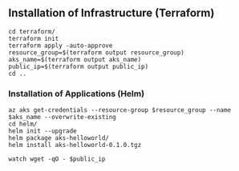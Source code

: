 ## Installation of Infrastructure (Terraform)
```
cd terraform/
terraform init
terraform apply -auto-approve
resource_group=$(terraform output resource_group)
aks_name=$(terraform output aks_name)
public_ip=$(terraform output public_ip)
cd ..
```

### Installation of Applications (Helm)
```
az aks get-credentials --resource-group $resource_group --name $aks_name --overwrite-existing
cd helm/
helm init --upgrade
helm package aks-helloworld/
helm install aks-helloworld-0.1.0.tgz

watch wget -qO - $public_ip
```
